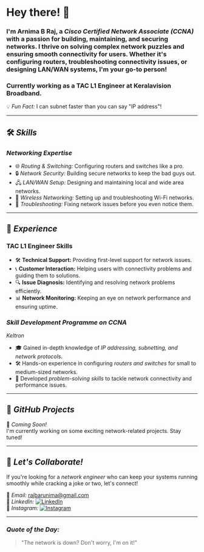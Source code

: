 
# Hey there! 👋
### I'm Arnima B Raj, a *Cisco Certified Network Associate (CCNA)* with a passion for building, maintaining, and securing networks. I thrive on solving complex network puzzles and ensuring smooth connectivity for users. Whether it's configuring routers, troubleshooting connectivity issues, or designing LAN/WAN systems, I'm your go-to person!  

### Currently working as a **TAC L1 Engineer** at **Keralavision Broadband**.

💡 *Fun Fact:* I can subnet faster than you can say "IP address"!  

---

## 🛠 *Skills*  
### *Networking Expertise*  
- 🌐 *Routing & Switching:* Configuring routers and switches like a pro.  
- 🔒 *Network Security:* Building secure networks to keep the bad guys out.  
- 🖧 *LAN/WAN Setup:* Designing and maintaining local and wide area networks.  
- 📶 *Wireless Networking:* Setting up and troubleshooting Wi-Fi networks.  
- 🧩 *Troubleshooting:* Fixing network issues before you even notice them.  

---

## 💼 *Experience*  
### **TAC L1 Engineer Skills**  
- 🛠 **Technical Support:** Providing first-level support for network issues.  
- 📞 **Customer Interaction:** Helping users with connectivity problems and guiding them to solutions.  
- 🔍 **Issue Diagnosis:** Identifying and resolving network problems efficiently.  
- 📊 **Network Monitoring:** Keeping an eye on network performance and ensuring uptime.

### *Skill Development Programme on CCNA*  
*Keltron*  
- 🎓 Gained in-depth knowledge of *IP addressing, subnetting, and network protocols*.  
- 🛠 Hands-on experience in configuring *routers and switches* for small to medium-sized networks.  
- 🚀 Developed *problem-solving skills* to tackle network connectivity and performance issues.  

---

## 🚧 *GitHub Projects*  
🔨 *Coming Soon!*  
I'm currently working on some exciting network-related projects. Stay tuned!  

---

## 🌟 *Let's Collaborate!*  
If you're looking for a *network engineer* who can keep your systems running smoothly while cracking a joke or two, let's connect!  

📩 *Email:* [rajbarunima@gmail.com](mailto:rajbarunima@gmail.com)  
🔗 *LinkedIn:* [![LinkedIn](https://img.shields.io/badge/LinkedIn-Connect-blue?style=for-the-badge&logo=linkedin)](https://www.linkedin.com/in/your-linkedin-profile)  
📸 *Instagram:* [![Instagram](https://img.shields.io/badge/Instagram-Follow-pink?style=for-the-badge&logo=instagram)](https://www.instagram.com/your-instagram-profile)  

---

### *Quote of the Day:*  
> "The network is down? Don't worry, I'm on it!"

